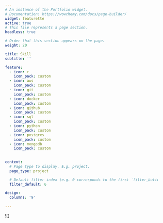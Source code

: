```yaml
---
# An instance of the Portfolio widget.
# Documentation: https://wowchemy.com/docs/page-builder/
widget: featurette
active: true
# This file represents a page section.
headless: true

# Order that this section appears on the page.
weight: 20

title: Skill
subtitle: ''

feature:
  - icon: r
    icon_pack: custom
  - icon: aws
    icon_pack: custom
  - icon: git
    icon_pack: custom
  - icon: docker
    icon_pack: custom
  - icon: github
    icon_pack: custom
  - icon: sql
    icon_pack: custom
  - icon: python
    icon_pack: custom
  - icon: postgres
    icon_pack: custom
  - icon: mongodb
    icon_pack: custom
 
      
content:
  # Page type to display. E.g. project.
  page_type: project

  # Default filter index (e.g. 0 corresponds to the first `filter_button` instance below).
  filter_default: 0

design:
  columns: '9'
  
---
```

![]

